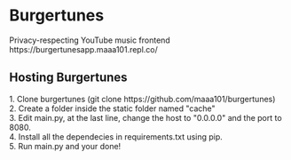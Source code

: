 <h1>Burgertunes</h1>
Privacy-respecting YouTube music frontend <br>
https://burgertunesapp.maaa101.repl.co/

<h2>Hosting Burgertunes</h2>
1. Clone burgertunes (git clone https://github.com/maaa101/burgertunes)<br>
2. Create a folder inside the static folder named "cache"<br>
3. Edit main.py, at the last line, change the host to "0.0.0.0" and the port to 8080.<br>
4. Install all the dependecies in requirements.txt using pip.<br>
5. Run main.py and your done!<br>
